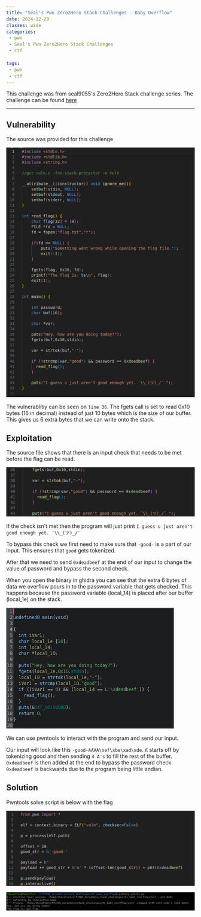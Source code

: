 ```yaml
---
title: "Seal's Pwn Zero2Hero Stack Challenges - Baby Overflow" 
date: 2024-12-20
classes: wide
categories:
 - pwn
 - Seal's Pwn Zero2Hero Stack Challenges
 - ctf
 
tags:
 - pwn
 - ctf
---
```


This challenge was from seal9055's Zero2Hero Stack challenge series. The challenge can be found [here](https://github.com/seal9055/PWN_Zero2Hero/tree/main)

* * *

## Vulnerability

The source was provided for this challenge

![source_file.png](../assets/images/baby_overflow/a26ef839dde08728bfa6c8775592890f.png)

The vulnerablitiy can be seen on `line 36`. The fgets call is set to read 0x10 bytes (16 in decimal) instead of just 10 bytes which is the size of our buffer. This gives us 6 extra bytes that we can write onto the stack.

## Exploitation

The source file shows that there is an input check that needs to be met before the flag can be read.

![input_check.png](../assets/images/baby_overflow/785d243dbe36fdec40f40ef9a5fe3c63.png)

If the check isn't met then the program will just print `I guess u just aren't good enough yet. ¯\\_(ツ)_/¯`

To bypass this check we first need to make sure that `-good-` is a part of our input. This ensures that `good` gets tokenized.

After that we need to send `0xdeadbeef` at the end of our input to change the value of password and bypass the second check.

When you open the binary in ghidra you can see that the extra 6 bytes of data we overflow pours in to the password variable that gets checked. This happens because the password variable (local_14) is placed after our buffer (local_1e) on the stack.

![ghidra.png](../assets/images/baby_overflow/9dbacdaba103a833d330c4cd0f0b0e4c.png)

We can use pwntools to interact with the program and send our input. 

Our input will look like this `-good-AAAA\xef\xbe\xad\xde`. it starts off by tokenizing good and then sending `4 A's` to fill the rest of the buffer. `0xdeadbeef` is then added at the end to bypass the password check. `0xdeadbeef` is backwards due to the program being little endian.

## Solution

Pwntools solve script is below with the flag

![solve_script.png](../assets/images/baby_overflow/be08646bc16b95f54121a7f75f1fbae9.png)

![flag.png](../assets/images/baby_overflow/a1ff36978a6f05de9c17a5f59bc9e7ef.png)